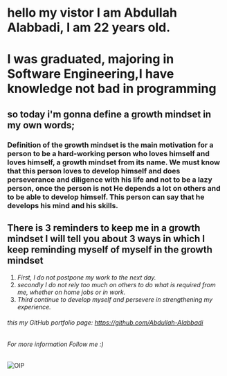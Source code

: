 # hello my vistor I am Abdullah Alabbadi, I am 22 years old.
# I was graduated, majoring in Software Engineering,I have knowledge not bad in programming


## **so today i'm gonna define a growth mindset in my own words;**

### Definition of the growth mindset is the main motivation for a person to be a hard-working person who loves himself and loves himself, a growth mindset from its name. We must know that this person loves to develop himself and does perseverance and diligence with his life and not to be a lazy person, once the person is not He depends a lot on others and to be able to develop himself. This person can say that he develops his mind and his skills.

## **There is 3 reminders to keep me in a growth mindset I will tell you about 3 ways in which I keep reminding myself of myself in the growth mindset**

1. *First, I do not postpone my work to the next day.*
2. *secondly I do not rely too much on others to do what is required from me, whether on home jobs or in work.*
3. *Third continue to develop myself and persevere in strengthening my experience.*


###### this my GitHub portfolio page: https://github.com/Abdullah-Alabbadi
 
###### For more information Follow me :)

![OIP](https://user-images.githubusercontent.com/81149054/112167238-f7c58780-8bf8-11eb-9812-95aecbcc5826.jpg)
